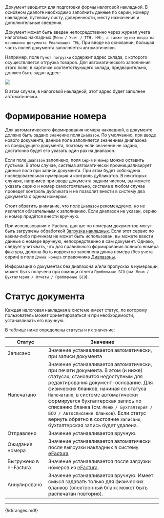 Документ вводится для подготовки формы налоговой накладной. В основном диалоге необходимо заполнить данные по серии, номеру накладной, путевому листу, доверенности, месту назначения и дополнительные сведения.

Документ может быть введен непосредственно через журнал учета налоговых накладных (`Меню / Учет / ТТН, НН), а также путем ввода на основании документа Реализация ТМЦ`. При вводе на основании, большая часть полей документа заполняется автоматически.

Например, поле `Пункт погрузки` содержит адрес склада, с которого осуществляется отгрузка товаров. Для автоматического заполнения этого поля, в карточке соответствующего склада, предварительно, должен быть задан адрес:

![](/img/2018_05_18_16_56_381.png)

В этом случае, в налоговой накладной, этот адрес будет заполнен автоматически.

# Формирование номера

Для автоматического формирования номера накладной, в документе должно быть задано значение поля `Диапазон`. По умолчанию, при вводе нового документа, данное поле заполняется значением диапазона из предыдущего документа, поэтому если значение не задано, достаточно будет его указать один раз на диапазон.

Если поле `Диапазон` заполнено, поля `Серия` и `Номер` можно оставить пустыми. В этом случае, система автоматически проинициализирует данные поля при записи документа. При этом будет соблюдена последовательная нумерация и контроль дубликатов. В некоторых случаях, например при вводе документа задним числом, вы можете указать серию и номер самостоятельно, система в любом случае проведет контроль дубликата и не позволит внести в систему два документа с одним номером.

Стоит обратить внимание, что поле `Диапазон` рекомендуемо, но не является обязательным к заполнению. Если диапазон не указан, серию и номер придётся внести вручную.

При использовании e-Factura, данные по номерам документов могут быть загружены обработкой [Загрузка накладных](/r/LoadInvoices). Если этот сервис по каким-либо причинам не может быть использован, вы можете ввести данные о номере вручную, непосредственно в сам документ. Однако, следует учитывать, что для правильного формирования полного номера фактуры, должна быть корректно заполнена длина номера (без учета серии) в поле `Длина номера` справочника [Диапазоны](/c/Ranges).

Информация о документах без диапазона и/или пропусках в нумерации, может быть получена при помощи отчета `Проблемные БСО` (см. `Меню / Бухгалтерия / Отчеты / Проблемные БСО`).

# Статус документа

Каждая налоговая накладная в системе имеет статус, по которому пользователь может ориентироваться и при необходимости, устанавливать его вручную.

В таблице ниже определены статусы и их значение:

| Статус                | Значение                                                                                                                                                                                                                                                                                                                                                                                                                                    |
| --------------------- | ------------------------------------------------------------------------------------------------------------------------------------------------------------------------------------------------------------------------------------------------------------------------------------------------------------------------------------------------------------------------------------------------------------------------------------------- |
| Записано              | Значение устанавливается автоматически, при записи документа                                                                                                                                                                                                                                                                                                                                                                                |
| Напечатано            | Значение устанавливается автоматически, при печати документа. В этом (и ниже) статусах, становится недоступным для редактирования документ-основание. Для физических бланков, начиная со статуса `Напечатано`, в системе автоматически формируется бухгалтерская запись по списанию бланка (см. `Меню / Бухгалтерия / БСО / Автосписание бланков`). Если статус вернуть обратно в состояние `Записано`, бухгалтерская запись будет удалена. |
| Отправлено            | Значение устанавливается вручную.                                                                                                                                                                                                                                                                                                                                                                                                           |
| Ожидание номера       | Значение устанавливается автоматически после выгрузки накладных в систему [eFactura](/p/UnloadInvoices)                                                                                                                                                                                                                                                                                                                                     |
| Выгружено в e-Factura | Значение устанавливается после загрузки номеров из [eFactura](/p/LoadInvoices).                                                                                                                                                                                                                                                                                                                                                             |
| Аннулировано          | Значение устанавливается вручную. Имеет смысл задавать только для физических бланков (электронный бланк может быть распечатан повторно).                                                                                                                                                                                                                                                                                                    |

* * *

{!id/ranges.md!}